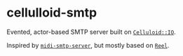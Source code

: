 # cellulloid-smtp

Evented, actor-based SMTP server built on [`Celluloid::IO`](http://github.com/celluloid/celluloid-io).

Inspired by [`midi-smtp-server`](https://github.com/4commerce-technologies-AG/midi-smtp-server),
but mostly based on [`Reel`](http://github.com/celluloid/reel).
